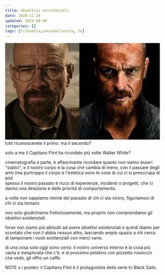 ```yaml
---
title: obiettivi esistenziali
date: 2020-11-24
updated: 2023-08-06
categories: []
tags: [filosofia,sensodellavita, tv]
---
```

![](../../../assets/img/post/2020/capitani_featured.jpg)
tutti riconoscerete il primo. ma il secondo?

solo a me il Capitano Flint ha ricordato più volte Walter White?

cinematografia a parte, è affascinante ricordare quanto non siamo esseri "statici", 
e il nostro corpo è la cosa che cambia di meno, con il passare degli anni (ma purtroppo il corpo e l'estetica sono le cose di cui ci si preoccupa di più)  
spesso il nostro passato è ricco di esperienze, incidenti o progetti, che ci danno una direzione e delle priorità di comportamento.

a volte non sappiamo niente del passato di chi ci sta vicino, figuriamoci di chi ci sta lontano

non solo giudichiamo frettolosamente, ma proprio non comprendiamo gli obiettivi esistenziali.

forse non siamo più abituati ad avere obiettivi esistenziali e quindi diamo per scontato che non li abbia nessun altro, lasciando ampio spazio a chi cerca di tamponare i vuoti esistenziali con merci varie.

di una cosa sola oggi sono certo: il nostro universo interno è la cosa più vasta e inesplorata che c'è. e al prossimo pelatino con pizzetto rossiccio che vedo, gli offro un caffè.

NOTE x i posteri: il Capitano Flint è il protagonista della serie tv Black Sails.
